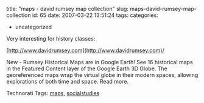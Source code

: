 title: "maps - david rumsey map collection"
slug: maps-david-rumsey-map-collection
id: 65
date: 2007-03-22 13:51:24
tags: 
categories: 
- uncategorized

Very interesting for history classes:

[http://www.davidrumsey.com](http://www.davidrumsey.com)/

New - Rumsey Historical Maps are in Google Earth!  See 16 historical maps in the Featured Content layer of the Google Earth 3D Globe. The georeferenced maps wrap the virtual globe in their modern spaces, allowing explorations of both time and space. Read more.

<!-- technorati tags start -->

Technorati Tags: [maps](http://www.technorati.com/tag/maps), [socialstudies](http://www.technorati.com/tag/socialstudies)
<!-- technorati tags end -->
